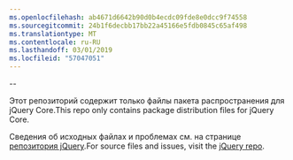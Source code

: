 ```yaml
---
ms.openlocfilehash: ab4671d6642b90d0b4ecdc09fde8e0dcc9f74558
ms.sourcegitcommit: 24b1f6decbb17bb22a45166e5fdb0845c65af498
ms.translationtype: MT
ms.contentlocale: ru-RU
ms.lasthandoff: 03/01/2019
ms.locfileid: "57047051"
---
```

--

<span data-ttu-id="8b0d6-101">Этот репозиторий содержит только файлы пакета распространения для jQuery Core.</span><span class="sxs-lookup"><span data-stu-id="8b0d6-101">This repo only contains package distribution files for jQuery Core.</span></span>

<span data-ttu-id="8b0d6-102">Сведения об исходных файлах и проблемах см. на странице [репозитория jQuery](https://github.com/jquery/jquery).</span><span class="sxs-lookup"><span data-stu-id="8b0d6-102">For source files and issues, visit the [jQuery repo](https://github.com/jquery/jquery).</span></span>
